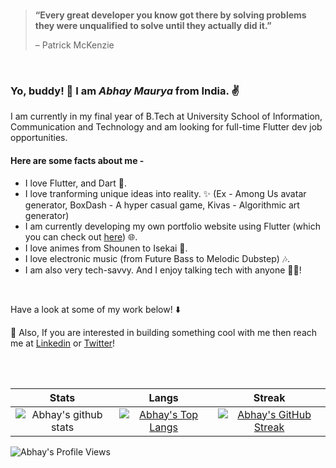 <br/>

> **“Every great developer you know got there by solving problems they were unqualified to solve until they actually did it.”**
> 
> – Patrick McKenzie
<br />

### Yo, buddy! 👋 I am **_Abhay Maurya_** from India. ✌

I am currently in my final year of B.Tech at University School of Information, Communication and Technology and am looking for full-time Flutter dev job opportunities.


#### Here are some facts about me -

- I love Flutter, and Dart 💙.
- I love tranforming unique ideas into reality. ✨ (Ex - Among Us avatar generator, BoxDash - A hyper casual game, Kivas - Algorithmic art generator)
- I am currently developing my own portfolio website using Flutter (which you can check out [here](https://lcdev.netlify.app)) 🌐.
- I love animes from Shounen to Isekai 🥷.
- I love electronic music (from Future Bass to Melodic Dubstep) 🎶.
- I am also very tech-savvy. And I enjoy talking tech with anyone 🧑‍💻!

<br />

Have a look at some of my work below! ⬇️

💬 Also, If you are interested in building something cool with me then reach me at [Linkedin](https://www.linkedin.com/in/liquidatorcoder/) or [Twitter](https://twitter.com/LiquidatorAB)!

<br/><br/>

|  Stats      | Langs           | Streak  |
|:-------------:|:-------------:|:-----:|
| ![Abhay's github stats](https://github-readme-stats.vercel.app/api?username=LiquidatorCoder&show_icons=true&title_color=74ff0a&icon_color=74ff0a&text_color=9f9f9f&bg_color=2D2D2D)      | [![Abhay's Top Langs](https://github-readme-stats.vercel.app/api/top-langs/?username=LiquidatorCoder&layout=compact&title_color=74ff0a&icon_color=74ff0a&text_color=9f9f9f&bg_color=2D2D2D)](https://github.com/LiquidatorCoder?tab=repositories) | [![Abhay's GitHub Streak](https://github-readme-streak-stats.herokuapp.com/?user=LiquidatorCoder&theme=dark&background=2D2D2D&currStreakLabel=74ff0a&ring=74ff0a&fire=74ff0a&sideLabels=74ff0a)](https://github.com/LiquidatorCoder?tab=repositories) |


![Abhay's Profile Views](https://komarev.com/ghpvc/?username=LiquidatorCoder&color=74ff0a)

<!--
**LiquidatorCoder/LiquidatorCoder** is a ✨ _special_ ✨ repository because its `README.md` (this file) appears on your GitHub profile.

Here are some ideas to get you started:

- 🔭 I’m currently working on ...
- 🌱 I’m currently learning ...
- 👯 I’m looking to collaborate on ...
- 🤔 I’m looking for help with ...
- 💬 Ask me about ...
- 📫 How to reach me: ...
- 😄 Pronouns: ...
- ⚡ Fun fact: ...
-->
